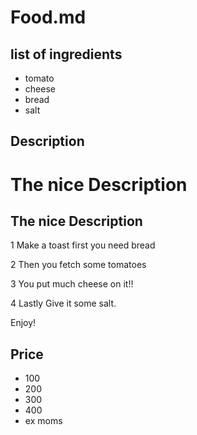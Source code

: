 # Food.md
## list of ingredients
* tomato 
* cheese
* bread
* salt
## Description



 The nice Description
=======


## The nice Description


1 Make a toast first you need bread

2 Then you fetch some tomatoes

3 You put much cheese on it!!

4 Lastly Give it some salt.

Enjoy!

## Price

- 100
- 200
- 300
- 400
- ex moms


